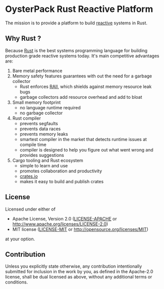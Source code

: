 # OysterPack Rust Reactive Platform

The mission is to provide a platform to build [reactive](https://www.reactivemanifesto.org/) systems in Rust.

## Why Rust ?
Because [Rust](https://www.rust-lang.org) is the best systems programming language for building production grade reactive systems today.
It's main competitive advantages are:

1. Bare metal performance
2. Memory safety features guarantees with out the need for a garbage collector
    - Rust enforces [RAII](https://en.wikipedia.org/wiki/Resource_acquisition_is_initialization), which shields against memory resource leak bugs
    - garbage collectors add resource overhead and add to bloat
3. Small memory footprint
    - no language runtime required
    - no garbage collector
4. Rust compiler
    - prevents segfaults
    - prevents data races
    - prevents memory leaks
    - smartest compiler in the market that detects runtime issues at compile time
    - compiler is designed to help you figure out what went wrong and provides suggestions
5. Cargo tooling and Rust ecosystem
    - simple to learn and use
    - promotes collaboration and productivity
    - [crates.io](https://crates.io/)
    - makes it easy to build and publish crates

## License

Licensed under either of

 * Apache License, Version 2.0
   ([LICENSE-APACHE](LICENSE-APACHE) or http://www.apache.org/licenses/LICENSE-2.0)
 * MIT license
   ([LICENSE-MIT](LICENSE-MIT) or http://opensource.org/licenses/MIT)

at your option.

## Contribution

Unless you explicitly state otherwise, any contribution intentionally submitted for inclusion in the work by you,
as defined in the Apache-2.0 license, shall be dual licensed as above, without any additional terms or conditions.